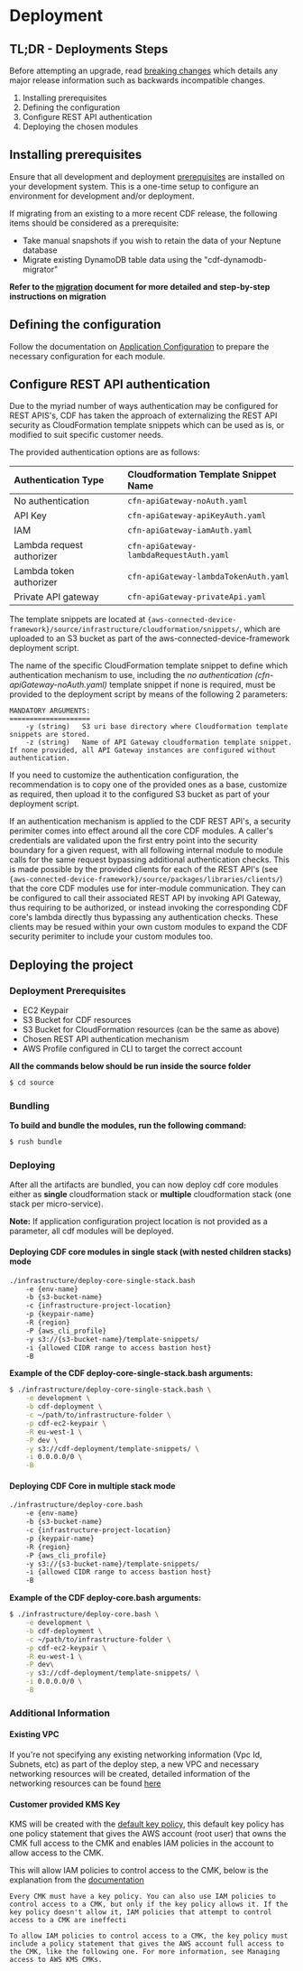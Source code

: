 # Deployment

## TL;DR - Deployments Steps

Before attempting an upgrade, read [breaking changes](../docs/breaking-changes.md) which details any major release information such as backwards incompatible changes.  

1. Installing prerequisites
2. Defining the configuration
3. Configure REST API authentication
4. Deploying the chosen modules

## Installing prerequisites

Ensure that all development and deployment [prerequisites](development/prerequisites.md) are installed on your development system.
This is a one-time setup to configure an environment for development and/or deployment.

If migrating from an existing to a more recent CDF release, the following items should be considered as a prerequisite:
- Take manual snapshots if you wish to retain the data of your Neptune database
- Migrate existing DynamoDB table data using the "cdf-dynamodb-migrator"

**Refer to the [migration](./migration.md) document for more detailed and step-by-step instructions on migration**

## Defining the configuration

Follow the documentation on [Application Configuration](./application-configuration.md) to prepare the necessary configuration for each module.

## Configure REST API authentication

Due to the myriad number of ways authentication may be configured for REST APIS's, CDF has taken the approach of externalizing the REST API security as CloudFormation template snippets which can be used as is, or modified to suit specific customer needs.  

The provided authentication options are as follows:

| Authentication Type | Cloudformation Template Snippet Name |
| :--- | :--- |
| No authentication | `cfn-apiGateway-noAuth.yaml` |
| API Key | `cfn-apiGateway-apiKeyAuth.yaml` |
| IAM | `cfn-apiGateway-iamAuth.yaml` |
| Lambda request authorizer | `cfn-apiGateway-lambdaRequestAuth.yaml` |
| Lambda token authorizer | `cfn-apiGateway-lambdaTokenAuth.yaml` |
| Private API gateway | `cfn-apiGateway-privateApi.yaml` |

The template snippets are located at `{aws-connected-device-framework}/source/infrastructure/cloudformation/snippets/`, which are uploaded to an S3 bucket as part of the aws-connected-device-framework deployment script.  

The name of the specific CloudFormation template snippet to define which authentication mechanism to use, including the _no authentication (cfn-apiGateway-noAuth.yaml)_ template snippet if none is required, must be provided to the deployment script by means of the following 2 parameters:

```shell script
MANDATORY ARGUMENTS:
====================
    -y (string)   S3 uri base directory where Cloudformation template snippets are stored.
    -z (string)   Name of API Gateway cloudformation template snippet. If none provided, all API Gateway instances are configured without authentication.

```

If you need to customize the authentication configuration, the recommendation is to copy one of the provided ones as a base, customize as required, then upload it to the configured S3 bucket as part of your deployment script.

If an authentication mechanism is applied to the CDF REST API's, a security perimiter comes into effect around all the core CDF modules.  A caller's credentials are validated upon the first entry point into the security boundary for a given request, with all following internal module to module calls for the same request bypassing additional authentication checks.  This is made possible by the provided clients for each of the REST API's (see `{aws-connected-device-framework}/source/packages/libraries/clients/`) that the core CDF modules use for inter-module communication.  They can be configured to call their associated REST API by invoking API Gateway, thus requiring to be authorized, or instead invoking the corresponding CDF core's lambda directly thus bypassing any authentication checks.  These clients may be resued within your own custom modules to expand the CDF security perimiter to include your custom modules too.

## Deploying the project

### Deployment Prerequisites

* EC2 Keypair
* S3 Bucket for CDF resources
* S3 Bucket for CloudFormation resources (can be the same as above)
* Chosen REST API authentication mechanism
* AWS Profile configured in CLI to target the correct account

**All the commands below should be run inside the source folder**

```bash
$ cd source
```
### Bundling

**To build and bundle the modules, run the following command:**

```bash
$ rush bundle
```

### Deploying

After all the artifacts are bundled, you can now deploy cdf core modules either as **single** cloudformation stack or **multiple** cloudformation stack (one stack per micro-service).

**Note:** If application configuration project location is not provided as a parameter, all cdf modules will be deployed.

#### Deploying CDF core modules in single stack (with nested children stacks) mode 

```bash
./infrastructure/deploy-core-single-stack.bash
    -e {env-name} 
    -b {s3-bucket-name} 
    -c {infrastructure-project-location}
    -p {keypair-name}
    -R {region} 
    -P {aws_cli_profile}
    -y s3://{s3-bucket-name}/template-snippets/
    -i {allowed CIDR range to access bastion host}
    -B 
```

**Example of the CDF deploy-core-single-stack.bash arguments:**

```bash
$ ./infrastructure/deploy-core-single-stack.bash \
    -e development \
    -b cdf-deployment \
    -c ~/path/to/infrastructure-folder \
    -p cdf-ec2-keypair \
    -R eu-west-1 \
    -P dev \
    -y s3://cdf-deployment/template-snippets/ \
    -i 0.0.0.0/0 \
    -B 
```
#### Deploying CDF Core in multiple stack mode

```bash
./infrastructure/deploy-core.bash 
    -e {env-name} 
    -b {s3-bucket-name} 
    -c {infrastructure-project-location}
    -p {keypair-name}
    -R {region} 
    -P {aws_cli_profile}
    -y s3://{s3-bucket-name}/template-snippets/
    -i {allowed CIDR range to access bastion host}
    -B 
```

**Example of the CDF deploy-core.bash arguments:**

```bash
$ ./infrastructure/deploy-core.bash \
    -e development \
    -b cdf-deployment \
    -c ~/path/to/infrastructure-folder \
    -p cdf-ec2-keypair \
    -R eu-west-1 \
    -P dev\
    -y s3://cdf-deployment/template-snippets/ \
    -i 0.0.0.0/0 \
    -B 
```

### Additional Information

#### Existing VPC

If you're not specifying any existing networking information (Vpc Id, Subnets, etc) as part of the deploy step, a new VPC and necessary networking resources will be created, detailed information of the networking resources can be found [here](../../source/infrastructure/cloudformation/cfn-networking.yaml) 

#### Customer provided KMS Key

KMS will be created with the [default key policy](https://docs.aws.amazon.com/kms/latest/developerguide/key-policies.html#key-policy-default), this default key policy has one policy statement that gives the AWS account (root user) that owns the CMK full access to the CMK and enables IAM policies in the account to allow access to the CMK.

This will allow IAM policies to control access to the CMK, below is the explanation from the [documentation](https://docs.aws.amazon.com/kms/latest/developerguide/key-policies.html#key-policy-default-allow-root-enable-iam)
```
Every CMK must have a key policy. You can also use IAM policies to control access to a CMK, but only if the key policy allows it. If the key policy doesn't allow it, IAM policies that attempt to control access to a CMK are ineffecti

To allow IAM policies to control access to a CMK, the key policy must include a policy statement that gives the AWS account full access to the CMK, like the following one. For more information, see Managing access to AWS KMS CMKs.
```

